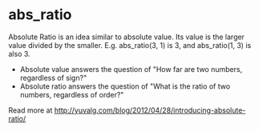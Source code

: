 abs_ratio
==============

Absolute Ratio is an idea similar to absolute value. Its value is the larger value divided by the smaller. E.g. abs_ratio(3, 1) is 3, and abs_ratio(1, 3) is also 3.

* Absolute value answers the question of "How far are two numbers, regardless of sign?"
* Absolute ratio answers the question of "What is the ratio of two numbers, regardless of order?"

Read more at http://yuvalg.com/blog/2012/04/28/introducing-absolute-ratio/
